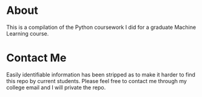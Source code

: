 # About
This is a compilation of the Python coursework I did for a graduate Machine Learning course.

# Contact Me
Easily identifiable information has been stripped as to make it harder to find this repo by current students. Please feel free to contact me through my college email and I will private the repo.
